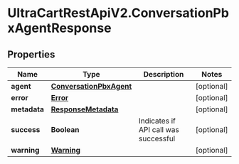# UltraCartRestApiV2.ConversationPbxAgentResponse

## Properties

Name | Type | Description | Notes
------------ | ------------- | ------------- | -------------
**agent** | [**ConversationPbxAgent**](ConversationPbxAgent.md) |  | [optional] 
**error** | [**Error**](Error.md) |  | [optional] 
**metadata** | [**ResponseMetadata**](ResponseMetadata.md) |  | [optional] 
**success** | **Boolean** | Indicates if API call was successful | [optional] 
**warning** | [**Warning**](Warning.md) |  | [optional] 


